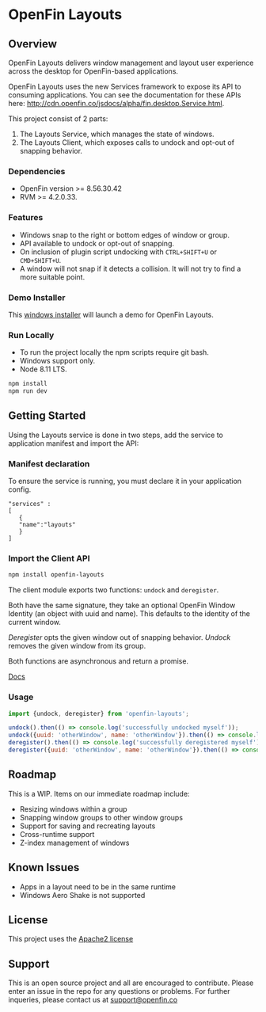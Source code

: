 # OpenFin Layouts


## Overview
OpenFin Layouts delivers window management and layout user experience across the desktop for OpenFin-based applications.

OpenFin Layouts uses the new Services framework to expose its API to consuming applications.  You can see the documentation for these APIs here:  http://cdn.openfin.co/jsdocs/alpha/fin.desktop.Service.html.

This project consist of 2 parts:
1. The Layouts Service, which manages the state of windows.
2. The Layouts Client, which exposes calls to undock and opt-out of snapping behavior.

### Dependencies
- OpenFin version >= 8.56.30.42
- RVM >= 4.2.0.33.

### Features
- Windows snap to the right or bottom edges of window or group.
- API available to undock or opt-out of snapping.
- On inclusion of plugin script undocking with `CTRL+SHIFT+U` or `CMD+SHIFT+U`.
- A window will not snap if it detects a collision. It will not try to find a more suitable point.

### Demo Installer
This [windows installer](https://install.openfin.co/download/?config=https%3A%2F%2Fcdn.openfin.co%2Fdemos%2Flayouts%2Fapp.json&fileName=layouts-demo) will launch a demo for OpenFin Layouts.

### Run Locally
- To run the project locally the npm scripts require git bash.
- Windows support only. 
- Node 8.11 LTS.
```bash
npm install
npm run dev
```
## Getting Started

Using the Layouts service is done in two steps, add the service to application manifest and import the API:

### Manifest declaration

To ensure the service is running, you must declare it in your application config.

```
"services" :
[
   {
   "name":"layouts"
   }
]
```
### Import the Client API

```bash
npm install openfin-layouts
```

The client module exports two functions: `undock` and `deregister`.

Both have the same signature, they take an optional OpenFin Window Identity (an object with uuid and name). This defaults to the identity of the current window.

*Deregister* opts the given window out of snapping behavior. *Undock* removes the given window from its group.

Both functions are asynchronous and return a promise.

[Docs](docs.md)


### Usage
```javascript
import {undock, deregister} from 'openfin-layouts';

undock().then(() => console.log('successfully undocked myself'));
undock({uuid: 'otherWindow', name: 'otherWindow'}).then(() => console.log('successfully undocked otherWindow'));
deregister().then(() => console.log('successfully deregistered myself'));
deregister({uuid: 'otherWindow', name: 'otherWindow'}).then(() => console.log('successfully deregistered otherWindow'));
```

## Roadmap
This is a WIP. Items on our immediate roadmap include:
- Resizing windows within a group
- Snapping window groups to other window groups
- Support for saving and recreating layouts
- Cross-runtime support
- Z-index management of windows

## Known Issues
- Apps in a layout need to be in the same runtime
- Windows Aero Shake is not supported

## License
This project uses the [Apache2 license](https://www.apache.org/licenses/LICENSE-2.0)

## Support
This is an open source project and all are encouraged to contribute.
Please enter an issue in the repo for any questions or problems. For further inqueries, please contact us at support@openfin.co
